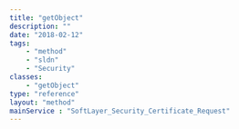 ```yaml
---
title: "getObject"
description: ""
date: "2018-02-12"
tags:
    - "method"
    - "sldn"
    - "Security"
classes:
    - "getObject"
type: "reference"
layout: "method"
mainService : "SoftLayer_Security_Certificate_Request"
---
```

